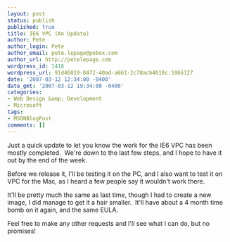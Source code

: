 ```yaml
---
layout: post
status: publish
published: true
title: IE6 VPC (An Update)
author: Pete
author_login: Pete
author_email: pete.lepage@pobox.com
author_url: http://petelepage.com
wordpress_id: 1416
wordpress_url: 91d46819-8472-40ad-a661-2c78acb4018c:1866127
date: '2007-03-12 12:34:00 -0400'
date_gmt: '2007-03-12 19:34:00 -0400'
categories:
- Web Design &amp; Development
- Microsoft
tags:
- MSDNBlogPost
comments: []
---
```

<p>Just a quick update to let you know the work for the IE6 VPC has been mostly completed.  We're down to the last few steps, and I hope to have it out by the end of the week.</p>
<p>Before we release it, I'll be testing it on the PC, and I also want to test it on VPC for the Mac, as I heard a few people say it wouldn't work there.</p>
<p>It'll be pretty much the same as last time, though I had to create a new image, I did manage to get it a hair smaller.  It'll have about a 4 month time bomb on it again, and the same EULA.</p>
<p>Feel free to make any other requests and I'll see what I can do, but no promises!</p>
<p><img src="http://blogs.msdn.com/aggbug.aspx?PostID=1866127" alt="" width="1" height="1" /></p>
